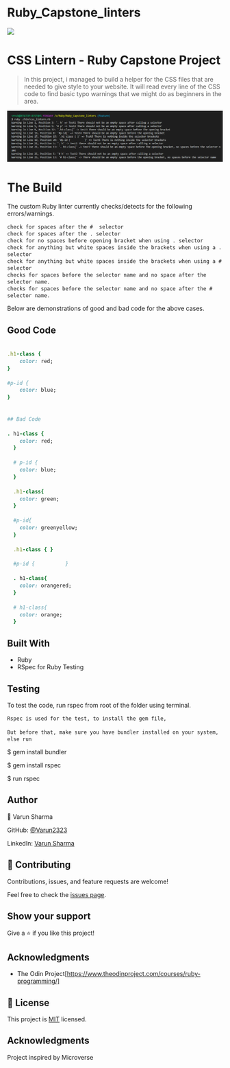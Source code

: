 # Ruby_Capstone_linters
![](https://img.shields.io/badge/Microverse-blueviolet)
# CSS Lintern - Ruby Capstone Project
> In this project, i managed to build a helper for the CSS files that are needed to give style to your website. It will read every line of the CSS code to find basic typo warnings that we might do as beginners in the area.

![screenshot](assets/screenshot.PNG)

# The Build

The custom Ruby linter currently checks/detects for the following errors/warnings.

    check for spaces after the #  selector
    check for spaces after the . selector
    check for no spaces before opening bracket when using . selector
    check for anything but white spaces inside the brackets when using a . selector
    check for anything but white spaces inside the brackets when using a # selector
    checks for spaces before the selector name and no space after the selector name.
    checks for spaces before the selector name and no space after the # selector name.

Below are demonstrations of good and bad code for the above cases.

## Good Code
~~~ruby

.h1-class {
    color: red;
}

#p-id {
    color: blue;
}


## Bad Code

. h1-class {
    color: red;
  } 
  
  # p-id {
    color: blue;
  }
  
  .h1-class{
    color: green;
  }        
  
  #p-id{
    color: greenyellow;
  }
  
  .h1-class { }  
  
  #p-id {          }  
  
  . h1-class{
    color: orangered;
  } 
  
  # h1-class{
    color: orange;
  }
~~~    

## Built With
- Ruby
- RSpec for Ruby Testing

## Testing

To test the code, run rspec from root of the folder using terminal. 

    Rspec is used for the test, to install the gem file,

    But before that, make sure you have bundler installed on your system, else run

$ gem install bundler

$ gem install rspec 

$ run rspec


## Author

👤 Varun Sharma

GitHub: [@Varun2323](https://github.com/Varun2323)

LinkedIn: [Varun Sharma](https://www.linkedin.com/in/varun-sharma-82b29b82/) 



## 🤝 Contributing

Contributions, issues, and feature requests are welcome!

Feel free to check the [issues page](https://github.com/NataJenkins/TicTacToe/issues).

## Show your support

Give a ⭐️ if you like this project!

## Acknowledgments

- The Odin Project[https://www.theodinproject.com/courses/ruby-programming/]

## 📝 License

This project is [MIT](lic.url) licensed.
## Acknowledgments

Project inspired by Microverse